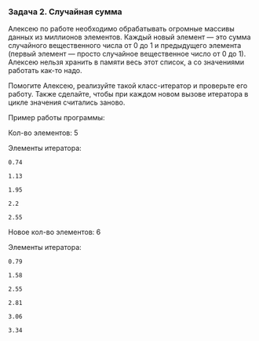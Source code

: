 ### Задача 2. Случайная сумма
Алексею по работе необходимо обрабатывать огромные массивы данных из миллионов элементов. Каждый новый элемент — это сумма случайного вещественного числа от 0 до 1 и предыдущего элемента (первый элемент — просто случайное вещественное число от 0 до 1). Алексею нельзя хранить в памяти весь этот список, а со значениями работать как-то надо.

Помогите Алексею, реализуйте такой класс-итератор и проверьте его работу. Также сделайте, чтобы при каждом новом вызове итератора в цикле значения считались заново.

Пример работы программы:

Кол-во элементов: 5

Элементы итератора:

    0.74
    
    1.13
    
    1.95
    
    2.2
    
    2.55

Новое кол-во элементов: 6

Элементы итератора:

    0.79
    
    1.58
    
    2.55
    
    2.81
    
    3.06
    
    3.34